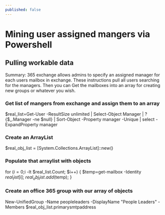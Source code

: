 ```yaml
---
published: false
---
```


#  Mining user assigned mangers via Powershell 
## Pulling workable data

Summary:  365 exchange allows admins to specify an assigned manager for each users mailbox in exchange.  These instructions pull all users searching for the managers.  Then you can Get the mailboxes into an array for creating new groups or whatever you wish.


### Get list of mangers from exchange and assign them to an array
$real_list=Get-User -ResultSize unlimited | Select-Object Manager | ?{$_.Manager -ne $null} | Sort-Object -Property manager -Unique | select -ExpandProperty manager


### Create an ArrayList
$real_obj_list = [System.Collections.ArrayList]::new()

### Populate that arraylist with objects
for ($i=0;$i -lt $real_list.Count; $i++) {
  $temp=get-mailbox -Identity $real_list[$i];
  $real_obj_list.add($temp);
}

### Create an office 365 group with our array of objects
New-UnifiedGroup -Name peopleleaders -DisplayName "People Leaders" -Members $real_obj_list.primarysmtpaddress



